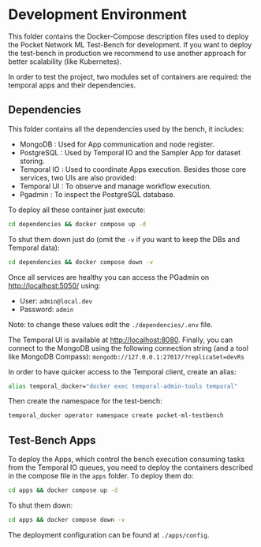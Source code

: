 # Development Environment

This folder contains the Docker-Compose description files used to deploy the Pocket Network ML Test-Bench for development.
If you want to deploy the test-bench in production we recommend to use another approach for better scalability (like Kubernetes).

In order to test the project, two modules set of containers are required: the temporal apps and their dependencies.

## Dependencies

This folder contains all the dependencies used by the bench, it includes:
- MongoDB : Used for App communication and node register.
- PostgreSQL : Used by Temporal IO and the Sampler App for dataset storing.
- Temporal IO : Used to coordinate Apps execution.
Besides those core services, two UIs are also provided:
- Temporal UI : To observe and manage workflow execution.
- Pgadmin : To inspect the PostgreSQL database.

To deploy all these container just execute:
```bash
cd dependencies && docker compose up -d
```
To shut them down just do (omit the `-v` if you want to keep the DBs and Temporal data):
```bash
cd dependencies && docker compose down -v
```

Once all services are healthy you can access the PGadmin on [http://localhost:5050/](http://localhost:5050/l) using:
- User: `admin@local.dev`
- Password: `admin`

Note: to change these values edit the `./dependencies/.env` file.

The Temporal UI is available at [http://localhost:8080](http://localhost:8080).
Finally, you can connect to the MongoDB using the following connection string (and a tool like MongoDB Compass):
`mongodb://127.0.0.1:27017/?replicaSet=devRs`

In order to have quicker access to the Temporal client, create an alias:
```bash
alias temporal_docker="docker exec temporal-admin-tools temporal"
```

Then create the namespace for the test-bench:
```bash
temporal_docker operator namespace create pocket-ml-testbench
```


## Test-Bench Apps

To deploy the Apps, which control the bench execution consuming tasks from the Temporal IO queues, you need to deploy the containers described in the compose file in the `apps` folder. To deploy them do:
```bash
cd apps && docker compose up -d
```
To shut them down:
```bash
cd apps && docker compose down -v
```

The deployment configuration can be found at `./apps/config`.